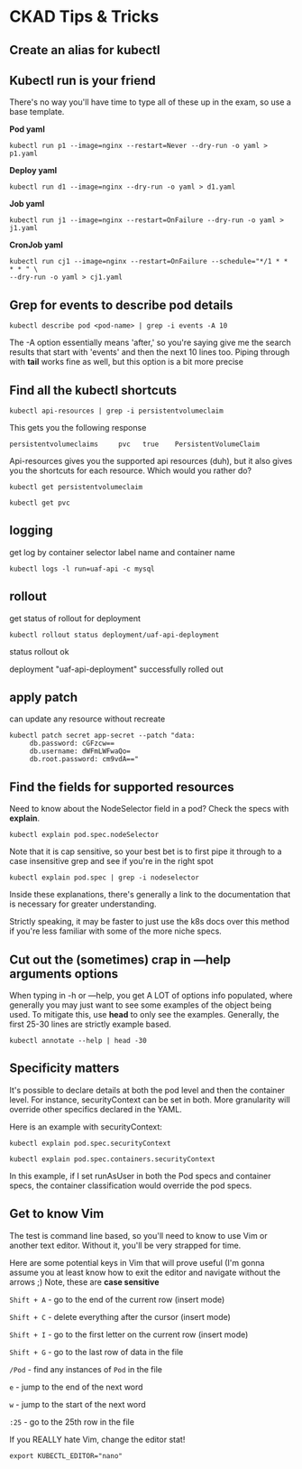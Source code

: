 # CKAD Tips & Tricks

## Create an alias for kubectl

## Kubectl run is your friend

There's no way you'll have time to type all of these up in the exam, so use a base template.

**Pod yaml**

    kubectl run p1 --image=nginx --restart=Never --dry-run -o yaml > p1.yaml

**Deploy yaml**

    kubectl run d1 --image=nginx --dry-run -o yaml > d1.yaml

**Job yaml**

    kubectl run j1 --image=nginx --restart=OnFailure --dry-run -o yaml > j1.yaml

**CronJob yaml**

    kubectl run cj1 --image=nginx --restart=OnFailure --schedule="*/1 * * * * " \
    --dry-run -o yaml > cj1.yaml

## Grep for events to describe pod details

    kubectl describe pod <pod-name> | grep -i events -A 10

The -A option essentially means 'after,' so you're saying give me the search results that start with 'events' and then the next 10 lines too. Piping through with **tail** works fine as well, but this option is a bit more precise

## Find all the kubectl shortcuts

    kubectl api-resources | grep -i persistentvolumeclaim

This gets you the following response

    persistentvolumeclaims     pvc   true    PersistentVolumeClaim

Api-resources gives you the supported api resources (duh), but it also gives you the shortcuts for each resource. Which would you rather do?

    kubectl get persistentvolumeclaim

    kubectl get pvc
    
## logging 
get log by container selector label name and container name

    kubectl logs -l run=uaf-api -c mysql
    
## rollout 
get status of rollout for deployment

    kubectl rollout status deployment/uaf-api-deployment

status rollout ok

deployment "uaf-api-deployment" successfully rolled out

    
## apply patch 
can update any resource without recreate 

    kubectl patch secret app-secret --patch "data:                                                                            
         db.password: cGFzcw==
         db.username: dWFmLWFwaQo=
         db.root.password: cm9vdA=="

## Find the fields for supported resources

Need to know about the NodeSelector field in a pod? Check the specs with **explain**. 

    kubectl explain pod.spec.nodeSelector

Note that it is cap sensitive, so your best bet is to first pipe it through to a case insensitive grep and see if you're in the right spot

    kubectl explain pod.spec | grep -i nodeselector

Inside these explanations, there's generally a link to the documentation that is necessary for greater understanding.

Strictly speaking, it may be faster to just use the k8s docs over this method if you're less familiar with some of the more niche specs.

## Cut out the (sometimes) crap in —help arguments options

When typing in -h or —help, you get A LOT of options info populated, where generally you may just want to see some examples of the object being used. To mitigate this, use **head** to only see the examples. Generally, the first 25-30 lines are strictly example based.

    kubectl annotate --help | head -30

## Specificity matters

It's possible to declare details at both the pod level and then the container level. For instance, securityContext can be set in both. More granularity will override other specifics declared in the YAML.

Here is an example with securityContext:

    kubectl explain pod.spec.securityContext

    kubectl explain pod.spec.containers.securityContext

In this example, if I set runAsUser in both the Pod specs and container specs, the container classification would override the pod specs. 

## Get to know Vim

The test is command line based, so you'll need to know to use Vim or another text editor. Without it, you'll be very strapped for time.

Here are some potential keys in Vim that will prove useful (I'm gonna assume you at least know how to exit the editor and navigate without the arrows ;) Note, these are **case sensitive**

`Shift + A` - go to the end of the current row (insert mode)

`Shift + C` - delete everything after the cursor (insert mode)

`Shift + I` - go to the first letter on the current row (insert mode)

`Shift + G` - go to the last row of data in the file

`/Pod` - find any instances of `Pod` in the file

`e` - jump to the end of the next word

`w` - jump to the start of the next word

`:25` - go to the 25th row in the file

If you REALLY hate Vim, change the editor stat!

```
export KUBECTL_EDITOR="nano"

```
